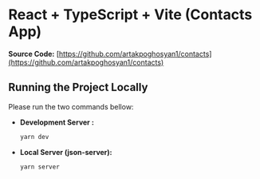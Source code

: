 # React + TypeScript + Vite (Contacts App)

**Source Code:** [https://github.com/artakpoghosyan1/contacts](https://github.com/artakpoghosyan1/contacts)

## Running the Project Locally

Please run the two commands bellow:

*   **Development Server :**

    ```bash
    yarn dev
    ```

*   **Local Server (json-server):**

    ```bash
    yarn server
    ```
